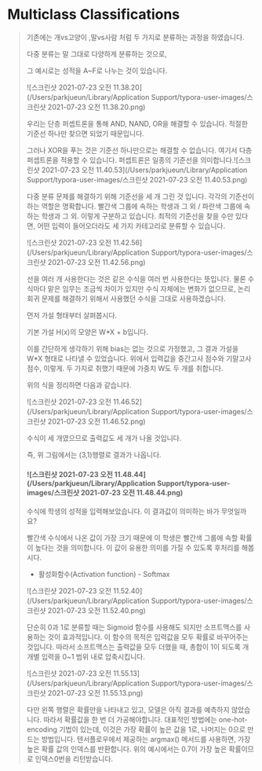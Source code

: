 # Multiclass Classifications

> 기존에는 개vs고양이 ,말vs사람 처럼 두 가지로 분류하는 과정을 하였습니다.
>
> 다중 분류는 말 그대로 다양하게 분류하는 것으로,
>
> 그 예시로는 성적을 A~F로 나누는 것이 있습니다.
>
> ![스크린샷 2021-07-23 오전 11.38.20](/Users/parkjueun/Library/Application Support/typora-user-images/스크린샷 2021-07-23 오전 11.38.20.png)
>
> 우리는 단층 퍼셉트론을 통해 AND, NAND, OR을 해결할 수 있습니다. 적절한 기준선 하나만 찾으면 되었기 때문입니다.
>
> 그러나 XOR을 푸는 것은 기준선 하나만으로는 해결할 수 없습니다. 여기서 다층 퍼셉트론을 적용할 수 있습니다. 퍼셉트론은 일종의 기준선을 의미합니다.![스크린샷 2021-07-23 오전 11.40.53](/Users/parkjueun/Library/Application Support/typora-user-images/스크린샷 2021-07-23 오전 11.40.53.png)
>
> 다중 분류 문제를 해결하기 위해 기준선을 세 개 그린 것 입니다. 각각의 기준선이 하는 역할은 명확합니다. 빨간색 그룹에 속하는 학생과 그 외 / 파란색 그룹에 속하는 학생과 그 외. 이렇게 구분하고 있습니다. 최적의 기준선을 찾을 수만 있다면, 어떤 입력이 들어오더라도 세 가지 카테고리로 분류할 수 있습니다.
>
> ![스크린샷 2021-07-23 오전 11.42.56](/Users/parkjueun/Library/Application Support/typora-user-images/스크린샷 2021-07-23 오전 11.42.56.png)
>
> 선을 여러 개 사용한다는 것은 같은 수식을 여러 번 사용한다는 뜻입니다. 물론 수식마다 맡은 임무는 조금씩 차이가 있지만 수식 자체에는 변화가 없으므로, 논리 회귀 문제를 해결하기 위해서 사용했던 수식을 그대로 사용하겠습니다. 
>
> 먼저 가설 형태부터 살펴봅시다.
>
> 기본 가설 H(x)의 모양은 W*X + b입니다.
>
> 이를 간단하게 생각하기 위해 bias는 없는 것으로 가정했고, 그 결과 가설을 W*X 형태로 나타낼 수 있었습니다. 위에서 입력값을 중간고사 점수와 기말고사 점수, 이렇게. 두 가지로 취했기 때문에 가중치 W도 두 개를 취합니다.
>
> 위의 식을 정리하면 다음과 같습니다.
>
> ![스크린샷 2021-07-23 오전 11.46.52](/Users/parkjueun/Library/Application Support/typora-user-images/스크린샷 2021-07-23 오전 11.46.52.png)
>
> 수식이 세 개였으므로 출력값도 세 개가 나올 것입니다.
>
> 즉, 위 그림에서는 (3,1)행렬로 결과가 나옵니다.
>
> #### ![스크린샷 2021-07-23 오전 11.48.44](/Users/parkjueun/Library/Application Support/typora-user-images/스크린샷 2021-07-23 오전 11.48.44.png)
>
> 수식에 학생의 성적을 입력해보았습니다. 이 결과값이 의미하는 바가 무엇일까요?
>
> 빨간색 수식에서 나온 값이 가장 크기 때문에 이 학생은 빨간색 그룹에 속할 확률이 높다는 것을 의미합니다. 이 값이 유용한 의미를 가질 수 있도록 후처리를 해봅시다.
>
> * 활성화함수(Activation function) - Softmax
>
> ![스크린샷 2021-07-23 오전 11.52.40](/Users/parkjueun/Library/Application Support/typora-user-images/스크린샷 2021-07-23 오전 11.52.40.png)
>
> 단순히 0과 1로 분류할 때는 Sigmoid 함수를 사용해도 되지만 소프트맥스를 사용하는 것이 효과적입니다. 이 함수의 목적은 입력값을 모두 확률로 바꾸어주는 것입니다. 따라서 소프트맥스는 출력값을 모두 더했을 때, 총합이 1이 되도록 개개별 입력을 0~1 범위 내로 압축시킵니다.
>
> ![스크린샷 2021-07-23 오전 11.55.13](/Users/parkjueun/Library/Application Support/typora-user-images/스크린샷 2021-07-23 오전 11.55.13.png)
>
> 다만 왼쪽 행렬은 확률만을 나타내고 있고, 모델은 아직 결과를 예측하지 않았습니다. 따라서 확률값을 한 번 더 가공해야합니다. 대표적인 방법에는 one-hot-encoding 기법이 있는데, 이것은 가장 확률이 높은 값을 1로, 나머지는 0으로 만드는 방법입니다. 텐서플로우에서 제공하는 argmax() 메서드를 사용하면, 가장 높은 확률 값의 인덱스를 반환합니다. 위의 예시에서는 0.7이 가장 높은 확률이므로 인덱스0번을 리턴받습니다.

